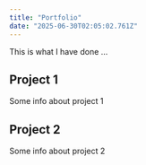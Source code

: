 ```yaml
---
title: "Portfolio"
date: "2025-06-30T02:05:02.761Z"
---
```



This is what I have done …


## Project 1

Some info about project 1


## Project 2

Some info about project 2

